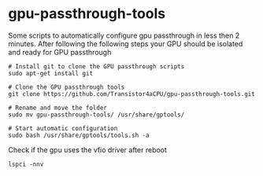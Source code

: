 # gpu-passthrough-tools
Some scripts to automatically configure gpu passthrough in less then 2 minutes.
After following the following steps your GPU should be isolated and ready for GPU passthrough
```
# Install git to clone the GPU passthrough scripts
sudo apt-get install git

# Clone the GPU passthrough tools
git clone https://github.com/Transistor4aCPU/gpu-passthrough-tools.git

# Rename and move the folder
sudo mv gpu-passthrough-tools/ /usr/share/gptools/

# Start automatic configuration
sudo bash /usr/share/gptools/tools.sh -a
```
Check if the gpu uses the vfio driver after reboot
```
lspci -nnv
```
